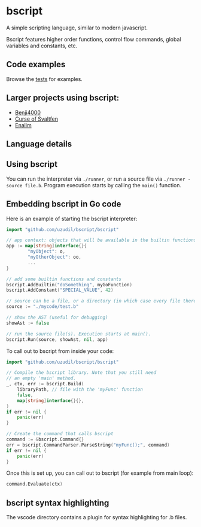 # bscript
A simple scripting language, similar to modern javascript.

Bscript features higher order functions, control flow commands, global variables and constants, etc. 

## Code examples
Browse the [tests](https://github.com/uzudil/bscript/tree/master/src/tests) for examples.

## Larger projects using bscript:
- [Benji4000](https://github.com/uzudil/benji4000)
- [Curse of Svaltfen](https://github.com/uzudil/svaltfen)
- [Enalim](https://github.com/uzudil/enalim)

## Language details

## Using bscript

You can run the interpreter via `./runner`, or run a source file via `./runner -source file.b`. Program execution starts by calling the `main()` function.

## Embedding bscript in Go code

Here is an example of starting the bscript interpreter:
```go
import "github.com/uzudil/bscript/bscript"

// app context: objects that will be available in the builtin functions
app := map[string]interface{}{
        "myObject": o,
        "myOtherObject": oo,
        ...
}

// add some builtin functions and constants
bscript.AddBuiltin("doSomething", myGoFunction)
bscript.AddConstant("SPECIAL_VALUE", 42)

// source can be a file, or a directory (in which case every file there is loaded)
source := "./mycode/test.b"

// show the AST (useful for debugging)
showAst := false

// run the source file(s). Execution starts at main().
bscript.Run(source, showAst, nil, app)
```

To call out to bscript from inside your code:

```go
import "github.com/uzudil/bscript/bscript"

// Compile the bscript library. Note that you still need 
// an empty 'main' method.
_, ctx, err := bscript.Build(
	libraryPath, // file with the 'myFunc' function
	false,
	map[string]interface{}{},
)
if err != nil {
	panic(err)
}

// Create the command that calls bscript
command := &bscript.Command{}
err = bscript.CommandParser.ParseString("myFunc();", command)
if err != nil {
	panic(err)
}
```

Once this is set up, you can call out to bscript (for example from main loop):
```go
command.Evaluate(ctx)
```

## bscript syntax highlighting
The vscode directory contains a plugin for syntax highlighting for .b files.

